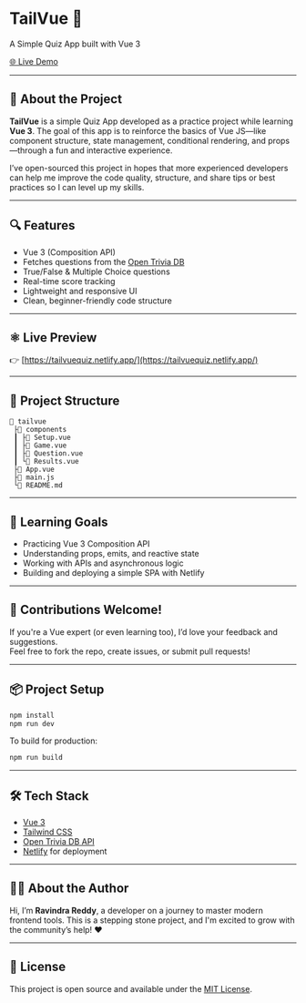 # TailVue 🎯  
A Simple Quiz App built with Vue 3

[🌐 Live Demo](https://tailvuequiz.netlify.app/)

---

## 📝 About the Project

**TailVue** is a simple Quiz App developed as a practice project while learning **Vue 3**. The goal of this app is to reinforce the basics of Vue JS—like component structure, state management, conditional rendering, and props—through a fun and interactive experience.

I’ve open-sourced this project in hopes that more experienced developers can help me improve the code quality, structure, and share tips or best practices so I can level up my skills.

---

## 🔍 Features

- Vue 3 (Composition API)
- Fetches questions from the [Open Trivia DB](https://opentdb.com/)
- True/False & Multiple Choice questions
- Real-time score tracking
- Lightweight and responsive UI
- Clean, beginner-friendly code structure

---

## ⚛️ Live Preview

👉 [https://tailvuequiz.netlify.app/](https://tailvuequiz.netlify.app/)

---

## 📂 Project Structure

```
📆 tailvue
 ├📁 components
 ┃ ├📄 Setup.vue
 ┃ ├📄 Game.vue
 ┃ ├📄 Question.vue
 ┃ └📄 Results.vue
 ├📄 App.vue
 ├📄 main.js
 └📄 README.md
```

---

## 🧠 Learning Goals

- Practicing Vue 3 Composition API
- Understanding props, emits, and reactive state
- Working with APIs and asynchronous logic
- Building and deploying a simple SPA with Netlify

---

## 🤝 Contributions Welcome!

If you're a Vue expert (or even learning too), I’d love your feedback and suggestions.  
Feel free to fork the repo, create issues, or submit pull requests!

---

## 📦 Project Setup

```bash
npm install
npm run dev
```

To build for production:

```bash
npm run build
```

---

## 🛠 Tech Stack

- [Vue 3](https://vuejs.org/)
- [Tailwind CSS](https://tailwindcss.com/)
- [Open Trivia DB API](https://opentdb.com/)
- [Netlify](https://www.netlify.com/) for deployment

---

## 🙇‍♀️ About the Author

Hi, I’m **Ravindra Reddy**, a developer on a journey to master modern frontend tools. This is a stepping stone project, and I'm excited to grow with the community’s help! ❤️

---

## 📄 License

This project is open source and available under the [MIT License](LICENSE).


